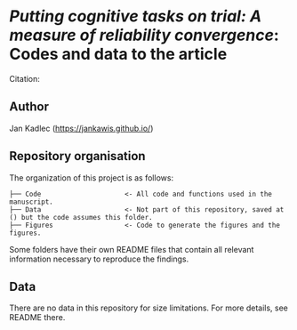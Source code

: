 <!-- #region -->
# *Putting cognitive tasks on trial: A measure of reliability convergence*: Codes and data to the article



Citation:


## Author


Jan Kadlec (https://jankawis.github.io/)

## Repository organisation

The organization of this project is as follows:

```
├── Code                     <- All code and functions used in the manuscript.
├── Data                     <- Not part of this repository, saved at () but the code assumes this folder.
├── Figures                  <- Code to generate the figures and the figures.
```

Some folders have their own README files that contain all relevant information necessary to reproduce the findings.

## Data
There are no data in this repository for size limitations. For more details, see README there.




<!-- #endregion -->
